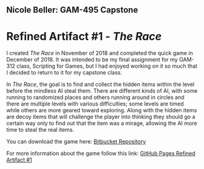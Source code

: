 ## Nicole Beller: GAM-495 Capstone

# Refined Artifact #1 - *The Race*
I created *The Race* in November of 2018 and completed the quick game in December of 2018. It was intended to be my final assignment for my GAM-312 class, Scripting for Games, but I had enjoyed working on it so much that I decided to return to it for my capstone class.

In *The Race*, the goal is to find and collect the hidden items within the level before the mindless AI steal them. There are different kinds of AI, with some running to randomized places and others running around in circles and there are multiple levels with various difficulties; some levels are timed while others are more geared toward exploring. Along with the hidden items are decoy items that will challenge the player into thinking they should go a certain way only to find out that the item was a mirage, allowing the AI more time to steal the real items.

You can download the game here: [Bitbucket Repository](https://NicoleBeller@bitbucket.org/NicoleBeller/the-race.git)

For more information about the game follow this link: [GitHub Pages Refined Artifact #1](https://github.com/NicBee/NicBee.github.io-Artifact-1.git)
